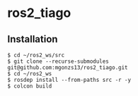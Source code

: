 # ros2_tiago

## Installation

```shell
$ cd ~/ros2_ws/src
$ git clone --recurse-submodules git@github.com:mgonzs13/ros2_tiago.git
$ cd ~/ros2_ws
$ rosdep install --from-paths src -r -y
$ colcon build
```
